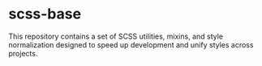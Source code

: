 # scss-base
This repository contains a set of SCSS utilities, mixins, and style normalization designed to speed up development and unify styles across projects.
